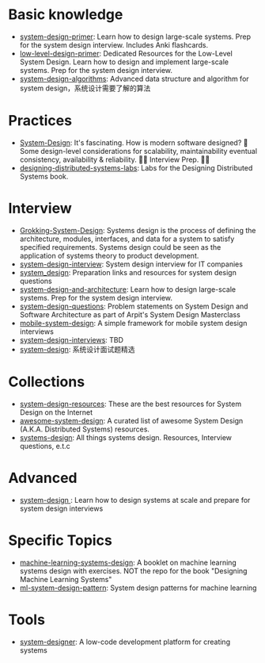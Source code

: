 # Basic knowledge

* [system-design-primer](https://github.com/donnemartin/system-design-primer): Learn how to design large-scale systems. Prep for the system design interview. Includes Anki flashcards.
* [low-level-design-primer](https://github.com/prasadgujar/low-level-design-primer): Dedicated Resources for the Low-Level System Design. Learn how to design and implement large-scale systems. Prep for the system design interview.
* [system-design-algorithms](https://github.com/resumejob/system-design-algorithms): Advanced data structure and algorithm for system design，系统设计需要了解的算法

# Practices
* [System-Design](https://github.com/codersguild/System-Design): It's fascinating. How is modern software designed? 🤔 Some design-level considerations for scalability, maintainability eventual consistency, availability & reliability. 👨‍💻 Interview Prep. 👨‍💻
* [designing-distributed-systems-labs](https://github.com/brendandburns/designing-distributed-systems-labs): Labs for the Designing Distributed Systems book.

# Interview

* [Grokking-System-Design](https://github.com/Jeevan-kumar-Raj/Grokking-System-Design): Systems design is the process of defining the architecture, modules, interfaces, and data for a system to satisfy specified requirements. Systems design could be seen as the application of systems theory to product development.
* [system-design-interview](https://github.com/checkcheckzz/system-design-interview): System design interview for IT companies
* [system_design](https://github.com/shashank88/system_design): Preparation links and resources for system design questions
* [system-design-and-architecture](https://github.com/puncsky/system-design-and-architecture): Learn how to design large-scale systems. Prep for the system design interview.
* [system-design-questions](https://github.com/arpitbbhayani/system-design-questions): Problem statements on System Design and Software Architecture as part of Arpit's System Design Masterclass
* [mobile-system-design](https://github.com/weeeBox/mobile-system-design): A simple framework for mobile system design interviews
* [system-design-interviews](https://eric-zhang-seattle.gitbook.io/): TBD
* [system-design](https://github.com/soulmachine/system-design): 系统设计面试题精选

# Collections
* [system-design-resources](https://github.com/InterviewReady/system-design-resources): These are the best resources for System Design on the Internet
* [awesome-system-design](https://github.com/madd86/awesome-system-design): A curated list of awesome System Design (A.K.A. Distributed Systems) resources.
* [systems-design](https://github.com/OpesanyaAdebayo/systems-design): All things systems design. Resources, Interview questions, e.t.c

# Advanced
* [system-design
](https://github.com/karanpratapsingh/system-design): Learn how to design systems at scale and prepare for system design interviews

# Specific Topics
* [machine-learning-systems-design](https://github.com/chiphuyen/machine-learning-systems-design): A booklet on machine learning systems design with exercises. NOT the repo for the book "Designing Machine Learning Systems"
* [ml-system-design-pattern](https://github.com/mercari/ml-system-design-pattern): System design patterns for machine learning

# Tools
* [system-designer](https://designfirst.io/systemdesigner/): A low-code development platform for creating systems